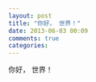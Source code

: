 ```yaml
---
layout: post
title: "你好， 世界！"
date: 2013-06-03 00:09
comments: true
categories: 
---
```


你好， 世界！
